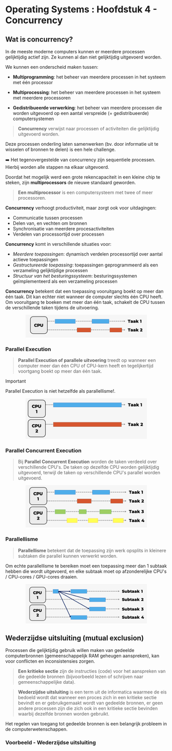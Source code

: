 # Operating Systems : Hoofdstuk 4 - Concurrency

## Wat is concurrency?

In de meeste moderne computers kunnen er meerdere processen gelijktijdig actief zijn. Ze kunnen al dan niet gelijktijdig uitgevoerd worden. 

We kunnen een onderscheid maken tussen:

- **Multiprogramming**: het beheer van meerdere processen in het systeem met één processor

- **Multiprocessing**: het beheer van meerdere processen in het systeem met meerdere processoren

- **Gedistribueerde verwerking**: het beheer van meerdere processen die worden uitgevoerd op een aantal verspreide (= gedistribueerde) computersystemen

> **Concurrency** verwijst naar processen of activiteiten die gelijktijdig uitgevoerd worden. 

Deze processen onderling laten samenwerken (bv. door informatie uit te wisselen of bronnen te delen) is een hele challenge. 

:arrow_right: Het tegenovergestelde van concurrency zijn sequentiele processen. Hierbij worden alle stappen na elkaar uitgevoerd.

Doordat het mogelijk werd een grote rekencapaciteit in een kleine chip te steken, zijn **multiprocessors** de nieuwe standaard geworden. 

> **Een multiprocessor** is een computersysteem met twee of meer processoren. 

**Concurrency** verhoogt productiviteit, maar zorgt ook voor uitdagingen:
- Communicatie tussen processen
- Delen van, en vechten om bronnen
- Synchronisatie van meerdere procesactiviteiten
- Verdelen van processortijd over processen

**Concurrency** komt in verschillende situaties voor:

- *Meerdere toepassingen*: dynamisch verdelen processortijd over aantal actieve toepassingen
- *Gestructureerde toepassing*: toepassingen geprogrammeerd als een verzameling gelijktijdige processen
- *Structuur van het besturingssysteem*: besturingssystemen geïmplementeerd als een verzameling processen

**Concurrency** betekent dat een toepassing vooruitgang boekt op meer dan één taak. Dit kan echter niet wanneer de computer slechts één CPU heeft. Om vooruitgang te boeken met meer dan één taak, schakelt de CPU tussen de verschillende taken tijdens de uitvoering.

<p align='center'><img src='src/concurrency_bij_1_cpu' alt='Concurrency bij 1 CPU' width='75%'></p>

### Parallel Execution

> **Parallel Execution of parallele uitvoering** treedt op wanneer een computer meer dan één CPU of CPU-kern heeft en tegelijkertijd voortgang boekt op meer dan één taak. 

> [!important]
> Parallel Execution is niet hetzelfde als parallellisme!.

<p align='center'><img src='src/parallel_execution.png' alt='Parallel Execution' width='75%'></p>

### Parallel Concurrent Execution

> Bij **Parallel Concurrent Execution** worden de taken verdeeld over verschillende CPU's. De taken op dezelfde CPU worden gelijktijdig uitgevoerd, terwijl de taken op verschillende CPU's parallel worden uitgevoerd.

<p align='center'><img src='src/parallel_concurrent_execution.png' alt='Parallel Concurrent Execution' width='75%'></p>

### Parallellisme

> **Parallellisme** betekent dat de toepassing zijn werk opsplits in kleinere subtaken die parallel kunnen verwerkt worden.

Om echte parallellisme te bereiken moet een toepassing meer dan 1 subtaak hebben die wordt uitgevoerd, en elke subtaak moet op afzonderelijke CPU's / CPU-cores / GPU-cores draaien.

<p align='center'><img src='src/parallellisme.png' alt='Parallellisme' width='75%'></p>

## Wederzijdse uitsluiting (mutual exclusion)

Processen die gelijktijdig gebruik willen maken van gedeelde computerbronnen (gemeenschappelijk RAM geheugen aanspreken), kan voor conflicten en inconsistensies zorgen.

> **Een kritieke sectie** zijn de instructies (code) voor het aanspreken van die gedeelde bronnen (bijvoorbeeld lezen of schrijven naar gemeenschappelijke data).

> **Wederzijdse uitsluiting** is een term uit de informatica waarmee de eis bedoeld wordt dat wanneer een proces zich in een kritieke sectie bevindt en er gebruikgemaakt wordt van gedeelde bronnen, er geen andere processen zijn die zich ook in een kritieke sectie bevinden waarbij dezelfde bronnen worden gebruikt. 

Het regelen van toegang tot gedeelde bronnen is een belangrijk probleem in de computerwetenschappen. 

### Voorbeeld - Wederzijdse uitsluiting
